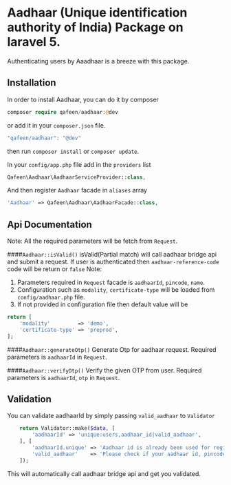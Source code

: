 # Aadhaar (Unique identification authority of India) Package on laravel 5.

Authenticating users by Aaadhaar is a breeze with this package.

## Installation

In order to install Aadhaar, you can do it by composer
```php
composer require qafeen/aadhaar:@dev
```
or add it in your `composer.json` file.
```js
"qafeen/aadhaar": "@dev"
```
then run `composer install` or `composer update`.

In your `config/app.php` file add in the `providers` list
```php
Qafeen\Aadhaar\AadhaarServiceProvider::class,
```

And then register `Aadhaar` facade in `aliases` array
```php
'Aadhaar' => Qafeen\Aadhaar\AadhaarFacade::class,
```

## Api Documentation

Note: All the required parameters will be fetch from `Request`.

####`Aadhaar::isValid()`
isValid(Partial match) will call aadhaar bridge api and submit a request. If user is authenticated then `aadhaar-reference-code` code will be return or `false`
Note: 
1. Parameters required in `Request` facade is `aadhaarId`, `pincode`, `name`.
2. Configuration such as `modality`, `certificate-type` will be loaded from `config/aadhaar.php` file.
3. If not provided in configuration file then default value will be
```php
return [
    'modality'         => 'demo',
    'certificate-type' => 'preprod',
];
```

####`Aadhaar::generateOtp()`
Generate Otp for aadhaar request.
Required parameters is `aadhaarId` in `Request`.

####`Aadhaar::verifyOtp()`
Verify the given OTP from user.
Required parameters is `aadhaarId`, `otp` in `Request`.

## Validation
You can validate aadhaarId by simply passing `valid_aadhaar` to `Validator`

```php
    return Validator::make($data, [
        'aadhaarId' => 'unique:users,aadhaar_id|valid_aadhaar',
    ], [
        'aadhaarId.unique' => 'Aadhaar id is already been used for registration.',
        'valid_aadhaar'    => 'Please check if your aadhaar id, pincode or name is valid as per your aadhaar card.',
    ]);
```

This will automatically call aadhaar bridge api and get you validated.

